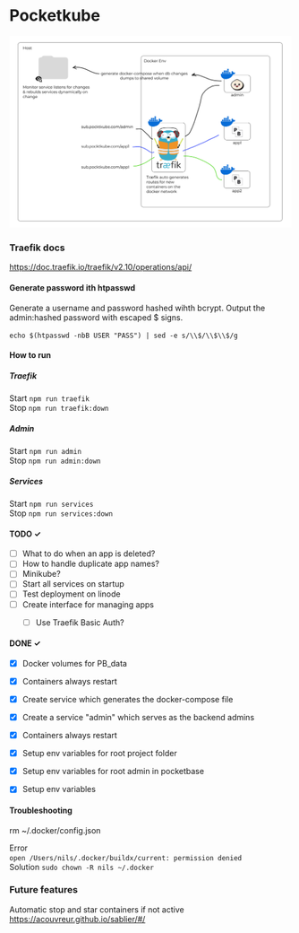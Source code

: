 # Pocketkube

![](./architecture.png)


### Traefik docs
https://doc.traefik.io/traefik/v2.10/operations/api/


#### Generate password ith htpasswd
Generate a username and password hashed wihth bcrypt. Output the admin:hashed password with escaped $ signs.

`echo $(htpasswd -nbB USER "PASS") | sed -e s/\\$/\\$\\$/g`

#### How to run

##### Traefik
Start `npm run traefik`  
Stop  `npm run traefik:down`  

##### Admin
Start `npm run admin`  
Stop  `npm run admin:down`  

##### Services
Start `npm run services`  
Stop  `npm run services:down`  


#### TODO ✓
- [ ] What to do when an app is deleted?
- [ ] How to handle duplicate app names?
- [ ] Minikube?
- [ ] Start all services on startup  
- [ ] Test deployment on linode
- [ ] Create interface for managing apps
    - [ ] Use Traefik Basic Auth?




#### DONE ✓
- [x] Docker volumes for PB_data  
- [x] Containers always restart  
- [x] Create service which generates the docker-compose file
- [x] Create a service "admin" which serves as the backend admins
- [x] Containers always restart  
- [x] Setup env variables for root project folder
- [x] Setup env variables for root admin in pocketbase
- [x] Setup env variables




#### Troubleshooting
rm  ~/.docker/config.json  

Error  
`open /Users/nils/.docker/buildx/current: permission denied`  
Solution `sudo chown -R nils ~/.docker`  



### Future features

Automatic stop and star containers if not active
https://acouvreur.github.io/sablier/#/
